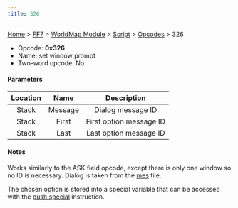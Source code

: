 ```yaml
---
title: 326
---
```


[Home](/ff7-flat-wiki/Main%20Page.md) > [FF7](/ff7-flat-wiki/FF7.md) > [WorldMap Module](/ff7-flat-wiki/FF7/WorldMap%20Module.md) > [Script](/ff7-flat-wiki/FF7/WorldMap%20Module/Script.md) > [Opcodes](/ff7-flat-wiki/FF7/WorldMap%20Module/Script/Opcodes.md) > 326

-   Opcode: **0x326**
-   Name: set window prompt
-   Two-word opcode: No

#### Parameters

| Location |  Name   |       Description       |
|:--------:|:-------:|:-----------------------:|
|  Stack   | Message |    Dialog message ID    |
|  Stack   |  First  | First option message ID |
|  Stack   |  Last   | Last option message ID  |

#### Notes

Works similarly to the ASK field opcode, except there is only one window
so no ID is necessary. Dialog is taken from the [mes][] file.

The chosen option is stored into a special variable that can be accessed
with the [push special][] instruction.

  [mes]: /ff7-flat-wiki/FF7/WorldMap%20Module/Dialog.md "wikilink"
  [push special]: /ff7-flat-wiki/FF7/WorldMap%20Module/Script/Opcodes/117.md "wikilink"
